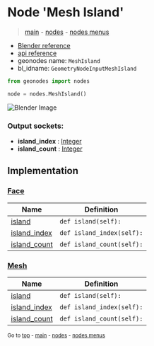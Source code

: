 # Node 'Mesh Island'

> [main](../structure.md) - [nodes](nodes.md) - [nodes menus](nodes_menus.md)

- [Blender reference](https://docs.blender.org/manual/en/latest/modeling/geometry_nodes/mesh/mesh_island.html)
- [api reference](https://docs.blender.org/api/current/bpy.types.GeometryNodeInputMeshIsland.html)
- geonodes name: `MeshIsland`
- bl_idname: `GeometryNodeInputMeshIsland`

```python
from geonodes import nodes

node = nodes.MeshIsland()
```

![Blender Image](https://docs.blender.org/manual/en/latest/_images/node-types_GeometryNodeInputMeshIsland.webp)

### Output sockets:

- **island_index** : [Integer](Integer.md)
- **island_count** : [Integer](Integer.md)

## Implementation

### [Face](Face.md)

| Name | Definition |
|------|------------|
 | [island](Face.md#island-property) | `def island(self):` |
 | [island_index](Face.md#island_index-property) | `def island_index(self):` |
 | [island_count](Face.md#island_count-property) | `def island_count(self):` |

### [Mesh](Mesh.md)

| Name | Definition |
|------|------------|
 | [island](Mesh.md#island-property) | `def island(self):` |
 | [island_index](Mesh.md#island_index-property) | `def island_index(self):` |
 | [island_count](Mesh.md#island_count-property) | `def island_count(self):` |

<sub>Go to [top](#node-Mesh-Island) - [main](../structure.md) - [nodes](nodes.md) - [nodes menus](nodes_menus.md)</sub>

